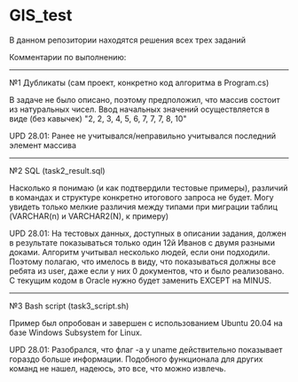 # GIS_test
В данном репозитории находятся решения всех трех заданий

Комментарии по выполнению:

--------------------------------------------------------------------------------------------------------
№1 Дубликаты (сам проект, конкретно код алгоритма в Program.cs)

В задаче не было описано, поэтому предположил, что массив состоит из натуральных чисел.
Ввод начальных значений осуществляется в виде (без кавычек) "2, 2, 3, 4, 5, 6, 7, 7, 7, 8, 10"

UPD 28.01: Ранее не учитывался/неправильно учитывался последний элемент массива

--------------------------------------------------------------------------------------------------------

№2 SQL (task2_result.sql)

Насколько я понимаю (и как подтвердили тестовые примеры), различий в командах и структуре конкретно итогового запроса не будет.
Могу увидеть только мелкие различия между типами при миграции таблиц (VARCHAR(n) и VARCHAR2(N), к примеру)

UPD 28.01: На тестовых данных, доступных в описании задания, должен в результате показываться только один 12й Иванов с двумя разными доками.
Алгоритм учитывал несколько людей, если они подходили.
Поэтому полагаю, что имелось в виду, что показываться должны все ребята из user, даже если у них 0 документов, что и было реализовано.
С текущим кодом в Oracle нужно будет заменить EXCEPT на MINUS. 

--------------------------------------------------------------------------------------------------------

№3 Bash script (task3_script.sh)

Пример был опробован и завершен с использованием Ubuntu 20.04 на базе Windows Subsystem for Linux.

UPD 28.01: Разобрался, что флаг -a у uname действительно показывает гораздо больше информации. 
Подобного функционала для других команд не нашел, надеюсь, это все, что можно извлечь.
